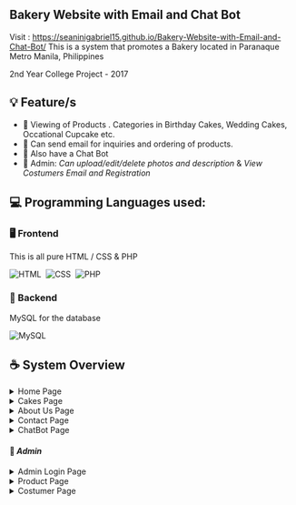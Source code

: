 ## Bakery Website with Email and Chat Bot
Visit : https://seaninigabriel15.github.io/Bakery-Website-with-Email-and-Chat-Bot/
This is a system that promotes a Bakery located in Paranaque Metro Manila, Philippines

2nd Year College Project - 2017

## :bulb: Feature/s

- :cake: Viewing of Products . Categories in Birthday Cakes, Wedding Cakes, Occational Cupcake etc.
- :email: Can send email for inquiries and ordering of products.
- :robot: Also have a Chat Bot
- :key: Admin:  _Can upload/edit/delete photos and description_ & _View Costumers Email and Registration_


## :computer: Programming Languages used:
### 🖥 Frontend 
This is all pure HTML / CSS & PHP


![HTML](https://img.shields.io/badge/-HTML-05122A?style=flat&logo=HTML5)&nbsp;
![CSS](https://img.shields.io/badge/-CSS-05122A?style=flat&logo=CSS3&logoColor=1572B6)&nbsp;
![PHP](http://img.shields.io/badge/-PHP-05122A?style=flat&logo=PHP&logoColor=232531)

### 💾 Backend
MySQL for the database


![MySQL](http://img.shields.io/badge/-MySQL-05122A?style=flat&logo=mysql&logoColor=f29111)



## :coffee: System Overview
<details>
    <summary>Home Page</summary>
    <img src="Website_Images/1.JPG">
</details>
<details>
    <summary>Cakes Page</summary>
    <img src="Website_Images/2.JPG">
</details>
<details>
    <summary>About Us Page</summary>
    <img src="Website_Images/3.JPG">
</details>
<details>
    <summary>Contact Page</summary>
    <img src="Website_Images/4.JPG">
</details>
<details>
    <summary>ChatBot Page</summary>
    <img src="Website_Images/5.JPG">
</details>


#### :key: _Admin_


<details>
    <summary>Admin Login Page</summary>
    <img src="Website_Images/11.JPG">
</details>
<details>
    <summary>Product Page</summary>
    <img src="Website_Images/14.JPG">
    <img src="Website_Images/12.JPG">
    <img src="Website_Images/15.JPG">
</details>
<details>
    <summary>Costumer Page</summary>
    <img src="Website_Images/13.JPG">
    <img src="Website_Images/16.JPG">
</details>
